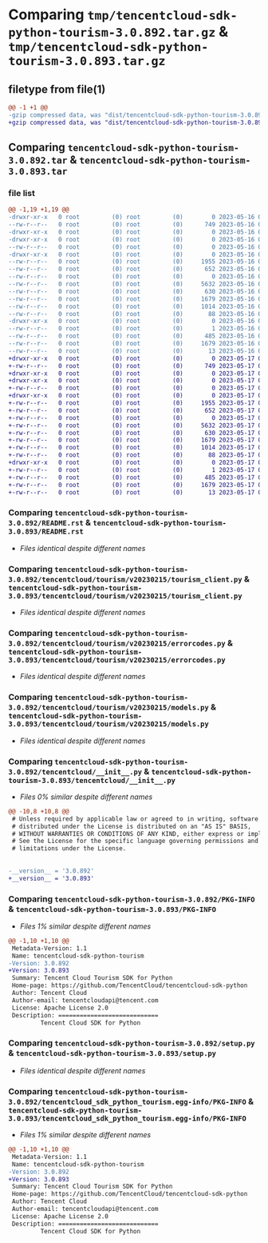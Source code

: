 # Comparing `tmp/tencentcloud-sdk-python-tourism-3.0.892.tar.gz` & `tmp/tencentcloud-sdk-python-tourism-3.0.893.tar.gz`

## filetype from file(1)

```diff
@@ -1 +1 @@
-gzip compressed data, was "dist/tencentcloud-sdk-python-tourism-3.0.892.tar", last modified: Tue May 16 00:49:04 2023, max compression
+gzip compressed data, was "dist/tencentcloud-sdk-python-tourism-3.0.893.tar", last modified: Wed May 17 03:43:37 2023, max compression
```

## Comparing `tencentcloud-sdk-python-tourism-3.0.892.tar` & `tencentcloud-sdk-python-tourism-3.0.893.tar`

### file list

```diff
@@ -1,19 +1,19 @@
-drwxr-xr-x   0 root         (0) root         (0)        0 2023-05-16 00:49:04.000000 tencentcloud-sdk-python-tourism-3.0.892/
--rw-r--r--   0 root         (0) root         (0)      749 2023-05-16 00:49:04.000000 tencentcloud-sdk-python-tourism-3.0.892/README.rst
-drwxr-xr-x   0 root         (0) root         (0)        0 2023-05-16 00:49:04.000000 tencentcloud-sdk-python-tourism-3.0.892/tencentcloud/
-drwxr-xr-x   0 root         (0) root         (0)        0 2023-05-16 00:49:04.000000 tencentcloud-sdk-python-tourism-3.0.892/tencentcloud/tourism/
--rw-r--r--   0 root         (0) root         (0)        0 2023-05-16 00:49:04.000000 tencentcloud-sdk-python-tourism-3.0.892/tencentcloud/tourism/__init__.py
-drwxr-xr-x   0 root         (0) root         (0)        0 2023-05-16 00:49:04.000000 tencentcloud-sdk-python-tourism-3.0.892/tencentcloud/tourism/v20230215/
--rw-r--r--   0 root         (0) root         (0)     1955 2023-05-16 00:49:04.000000 tencentcloud-sdk-python-tourism-3.0.892/tencentcloud/tourism/v20230215/tourism_client.py
--rw-r--r--   0 root         (0) root         (0)      652 2023-05-16 00:49:04.000000 tencentcloud-sdk-python-tourism-3.0.892/tencentcloud/tourism/v20230215/errorcodes.py
--rw-r--r--   0 root         (0) root         (0)        0 2023-05-16 00:49:04.000000 tencentcloud-sdk-python-tourism-3.0.892/tencentcloud/tourism/v20230215/__init__.py
--rw-r--r--   0 root         (0) root         (0)     5632 2023-05-16 00:49:04.000000 tencentcloud-sdk-python-tourism-3.0.892/tencentcloud/tourism/v20230215/models.py
--rw-r--r--   0 root         (0) root         (0)      630 2023-05-16 00:49:04.000000 tencentcloud-sdk-python-tourism-3.0.892/tencentcloud/__init__.py
--rw-r--r--   0 root         (0) root         (0)     1679 2023-05-16 00:49:04.000000 tencentcloud-sdk-python-tourism-3.0.892/PKG-INFO
--rw-r--r--   0 root         (0) root         (0)     1014 2023-05-16 00:49:04.000000 tencentcloud-sdk-python-tourism-3.0.892/setup.py
--rw-r--r--   0 root         (0) root         (0)       88 2023-05-16 00:49:04.000000 tencentcloud-sdk-python-tourism-3.0.892/setup.cfg
-drwxr-xr-x   0 root         (0) root         (0)        0 2023-05-16 00:49:04.000000 tencentcloud-sdk-python-tourism-3.0.892/tencentcloud_sdk_python_tourism.egg-info/
--rw-r--r--   0 root         (0) root         (0)        1 2023-05-16 00:49:04.000000 tencentcloud-sdk-python-tourism-3.0.892/tencentcloud_sdk_python_tourism.egg-info/dependency_links.txt
--rw-r--r--   0 root         (0) root         (0)      485 2023-05-16 00:49:04.000000 tencentcloud-sdk-python-tourism-3.0.892/tencentcloud_sdk_python_tourism.egg-info/SOURCES.txt
--rw-r--r--   0 root         (0) root         (0)     1679 2023-05-16 00:49:04.000000 tencentcloud-sdk-python-tourism-3.0.892/tencentcloud_sdk_python_tourism.egg-info/PKG-INFO
--rw-r--r--   0 root         (0) root         (0)       13 2023-05-16 00:49:04.000000 tencentcloud-sdk-python-tourism-3.0.892/tencentcloud_sdk_python_tourism.egg-info/top_level.txt
+drwxr-xr-x   0 root         (0) root         (0)        0 2023-05-17 03:43:37.000000 tencentcloud-sdk-python-tourism-3.0.893/
+-rw-r--r--   0 root         (0) root         (0)      749 2023-05-17 03:43:37.000000 tencentcloud-sdk-python-tourism-3.0.893/README.rst
+drwxr-xr-x   0 root         (0) root         (0)        0 2023-05-17 03:43:37.000000 tencentcloud-sdk-python-tourism-3.0.893/tencentcloud/
+drwxr-xr-x   0 root         (0) root         (0)        0 2023-05-17 03:43:37.000000 tencentcloud-sdk-python-tourism-3.0.893/tencentcloud/tourism/
+-rw-r--r--   0 root         (0) root         (0)        0 2023-05-17 03:43:37.000000 tencentcloud-sdk-python-tourism-3.0.893/tencentcloud/tourism/__init__.py
+drwxr-xr-x   0 root         (0) root         (0)        0 2023-05-17 03:43:37.000000 tencentcloud-sdk-python-tourism-3.0.893/tencentcloud/tourism/v20230215/
+-rw-r--r--   0 root         (0) root         (0)     1955 2023-05-17 03:43:37.000000 tencentcloud-sdk-python-tourism-3.0.893/tencentcloud/tourism/v20230215/tourism_client.py
+-rw-r--r--   0 root         (0) root         (0)      652 2023-05-17 03:43:37.000000 tencentcloud-sdk-python-tourism-3.0.893/tencentcloud/tourism/v20230215/errorcodes.py
+-rw-r--r--   0 root         (0) root         (0)        0 2023-05-17 03:43:37.000000 tencentcloud-sdk-python-tourism-3.0.893/tencentcloud/tourism/v20230215/__init__.py
+-rw-r--r--   0 root         (0) root         (0)     5632 2023-05-17 03:43:37.000000 tencentcloud-sdk-python-tourism-3.0.893/tencentcloud/tourism/v20230215/models.py
+-rw-r--r--   0 root         (0) root         (0)      630 2023-05-17 03:43:37.000000 tencentcloud-sdk-python-tourism-3.0.893/tencentcloud/__init__.py
+-rw-r--r--   0 root         (0) root         (0)     1679 2023-05-17 03:43:37.000000 tencentcloud-sdk-python-tourism-3.0.893/PKG-INFO
+-rw-r--r--   0 root         (0) root         (0)     1014 2023-05-17 03:43:37.000000 tencentcloud-sdk-python-tourism-3.0.893/setup.py
+-rw-r--r--   0 root         (0) root         (0)       88 2023-05-17 03:43:37.000000 tencentcloud-sdk-python-tourism-3.0.893/setup.cfg
+drwxr-xr-x   0 root         (0) root         (0)        0 2023-05-17 03:43:37.000000 tencentcloud-sdk-python-tourism-3.0.893/tencentcloud_sdk_python_tourism.egg-info/
+-rw-r--r--   0 root         (0) root         (0)        1 2023-05-17 03:43:37.000000 tencentcloud-sdk-python-tourism-3.0.893/tencentcloud_sdk_python_tourism.egg-info/dependency_links.txt
+-rw-r--r--   0 root         (0) root         (0)      485 2023-05-17 03:43:37.000000 tencentcloud-sdk-python-tourism-3.0.893/tencentcloud_sdk_python_tourism.egg-info/SOURCES.txt
+-rw-r--r--   0 root         (0) root         (0)     1679 2023-05-17 03:43:37.000000 tencentcloud-sdk-python-tourism-3.0.893/tencentcloud_sdk_python_tourism.egg-info/PKG-INFO
+-rw-r--r--   0 root         (0) root         (0)       13 2023-05-17 03:43:37.000000 tencentcloud-sdk-python-tourism-3.0.893/tencentcloud_sdk_python_tourism.egg-info/top_level.txt
```

### Comparing `tencentcloud-sdk-python-tourism-3.0.892/README.rst` & `tencentcloud-sdk-python-tourism-3.0.893/README.rst`

 * *Files identical despite different names*

### Comparing `tencentcloud-sdk-python-tourism-3.0.892/tencentcloud/tourism/v20230215/tourism_client.py` & `tencentcloud-sdk-python-tourism-3.0.893/tencentcloud/tourism/v20230215/tourism_client.py`

 * *Files identical despite different names*

### Comparing `tencentcloud-sdk-python-tourism-3.0.892/tencentcloud/tourism/v20230215/errorcodes.py` & `tencentcloud-sdk-python-tourism-3.0.893/tencentcloud/tourism/v20230215/errorcodes.py`

 * *Files identical despite different names*

### Comparing `tencentcloud-sdk-python-tourism-3.0.892/tencentcloud/tourism/v20230215/models.py` & `tencentcloud-sdk-python-tourism-3.0.893/tencentcloud/tourism/v20230215/models.py`

 * *Files identical despite different names*

### Comparing `tencentcloud-sdk-python-tourism-3.0.892/tencentcloud/__init__.py` & `tencentcloud-sdk-python-tourism-3.0.893/tencentcloud/__init__.py`

 * *Files 0% similar despite different names*

```diff
@@ -10,8 +10,8 @@
 # Unless required by applicable law or agreed to in writing, software
 # distributed under the License is distributed on an "AS IS" BASIS,
 # WITHOUT WARRANTIES OR CONDITIONS OF ANY KIND, either express or implied.
 # See the License for the specific language governing permissions and
 # limitations under the License.
 
 
-__version__ = '3.0.892'
+__version__ = '3.0.893'
```

### Comparing `tencentcloud-sdk-python-tourism-3.0.892/PKG-INFO` & `tencentcloud-sdk-python-tourism-3.0.893/PKG-INFO`

 * *Files 1% similar despite different names*

```diff
@@ -1,10 +1,10 @@
 Metadata-Version: 1.1
 Name: tencentcloud-sdk-python-tourism
-Version: 3.0.892
+Version: 3.0.893
 Summary: Tencent Cloud Tourism SDK for Python
 Home-page: https://github.com/TencentCloud/tencentcloud-sdk-python
 Author: Tencent Cloud
 Author-email: tencentcloudapi@tencent.com
 License: Apache License 2.0
 Description: ============================
         Tencent Cloud SDK for Python
```

### Comparing `tencentcloud-sdk-python-tourism-3.0.892/setup.py` & `tencentcloud-sdk-python-tourism-3.0.893/setup.py`

 * *Files identical despite different names*

### Comparing `tencentcloud-sdk-python-tourism-3.0.892/tencentcloud_sdk_python_tourism.egg-info/PKG-INFO` & `tencentcloud-sdk-python-tourism-3.0.893/tencentcloud_sdk_python_tourism.egg-info/PKG-INFO`

 * *Files 1% similar despite different names*

```diff
@@ -1,10 +1,10 @@
 Metadata-Version: 1.1
 Name: tencentcloud-sdk-python-tourism
-Version: 3.0.892
+Version: 3.0.893
 Summary: Tencent Cloud Tourism SDK for Python
 Home-page: https://github.com/TencentCloud/tencentcloud-sdk-python
 Author: Tencent Cloud
 Author-email: tencentcloudapi@tencent.com
 License: Apache License 2.0
 Description: ============================
         Tencent Cloud SDK for Python
```

